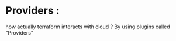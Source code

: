 
<h1> Providers : </h1>
<p> how actually terraform interacts with cloud ? By using plugins called "Providers" </p>
